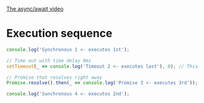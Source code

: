 [The async/await video](https://www.youtube.com/watch?v=vn3tm0quoqE&ab_channel=Fireship)

# Execution sequence
```javascript
console.log('Synchronous 1 <- executes 1st');

// Time out with time delay 0ms
setTimeout(_ => console.log('Timeout 2 <- executes last'), 0); // This is macro task, what is macro task??

// Promise that resolves right away
Promise.resolve().then(_ => console.log('Promise 3 <- executes 3rd')); // Micro task, what is micro task??

console.log('Sunchronous 4 <- executes 2nd');
```
